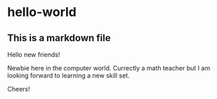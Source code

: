 # hello-world
## This is a markdown file

Hello new friends!

Newbie here in the computer world. Currectly a math teacher but I am looking forward to learning a new skill set.

Cheers!
